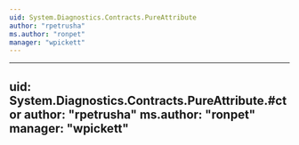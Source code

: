 ```yaml
---
uid: System.Diagnostics.Contracts.PureAttribute
author: "rpetrusha"
ms.author: "ronpet"
manager: "wpickett"
---
```


---
uid: System.Diagnostics.Contracts.PureAttribute.#ctor
author: "rpetrusha"
ms.author: "ronpet"
manager: "wpickett"
---

